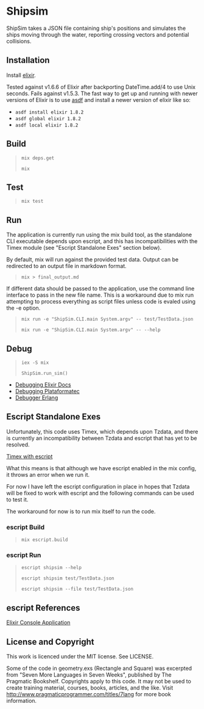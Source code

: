 # Shipsim

ShipSim takes a JSON file containing ship's positions and simulates the ships moving through the water, reporting crossing vectors and potential collisions.

## Installation

Install [elixir](https://elixir-lang.org/install.html).

Tested against v1.6.6 of Elixir after backporting DateTime.add/4 to use Unix seconds. Fails against v1.5.3. The fast way to get up and running with newer versions of Elixir is to use [asdf](https://asdf-vm.com) and install a newer version of elixir like so:

* `asdf install elixir 1.8.2`
* `asdf global elixir 1.8.2`
* `asdf local elixir 1.8.2`

## Build

>
> `mix deps.get`
>
> `mix`
>

## Test

>
> `mix test`
>

## Run

The application is currently run using the mix build tool, as the standalone
CLI executable depends upon escript, and this has incompatibilities with the
Timex module (see "Escript Standalone Exes" section below).

By default, mix will run against the provided test data. Output can be
redirected to an output file in markdown format.

>
> `mix > final_output.md`
>

If different data should be passed to the application, use the command line
interface to pass in the new file name. This is a workaround due to mix run
attempting to process everything as script files unless code is evaled using
the -e option.

>
> `mix run -e "ShipSim.CLI.main System.argv" -- test/TestData.json`
>
> `mix run -e "ShipSim.CLI.main System.argv" -- --help`
>

## Debug

>
> `iex -S mix`
>
> `ShipSim.run_sim()`
>

* [Debugging Elixir Docs](https://elixir-lang.org/getting-started/debugging.html)
* [Debugging Plataformatec](http://blog.plataformatec.com.br/2016/04/debugging-techniques-in-elixir-lang/)
* [Debugger Erlang](http://erlang.org/doc/apps/debugger/debugger_chapter.html)

## Escript Standalone Exes

Unfortunately, this code uses Timex, which depends upon Tzdata, and there is
currently an incompatibility between Tzdata and escript that has yet to be resolved.

[Timex with escript](https://libraries.io/hex/timex/3.1.0#timex-with-escript)

What this means is that although we have escript enabled in the mix config,
it throws an error when we run it.

For now I have left the escript configuration in place in hopes that Tzdata will
be fixed to work with escript and the following commands can be used to test it.

The workaround for now is to run mix itself to run the code.

### escript Build

>
> `mix escript.build`
>

### escript Run

>
> `escript shipsim --help`
>
> `escript shipsim test/TestData.json`
>
> `escript shipsim --file test/TestData.json`
>

## escript References

[Elixir Console Application](https://hackernoon.com/elixir-console-application-with-json-parsing-lets-print-to-console-b701abf1cb14)

## License and Copyright

This work is licenced under the MIT license. See LICENSE.

Some of the code in geometry.exs (Rectangle and Square) was excerpted from
"Seven More Languages in Seven Weeks", published by The Pragmatic Bookshelf.
Copyrights apply to this code. It may not be used to create training material, courses, books, articles, and the like.  Visit http://www.pragmaticprogrammer.com/titles/7lang for more book information.
